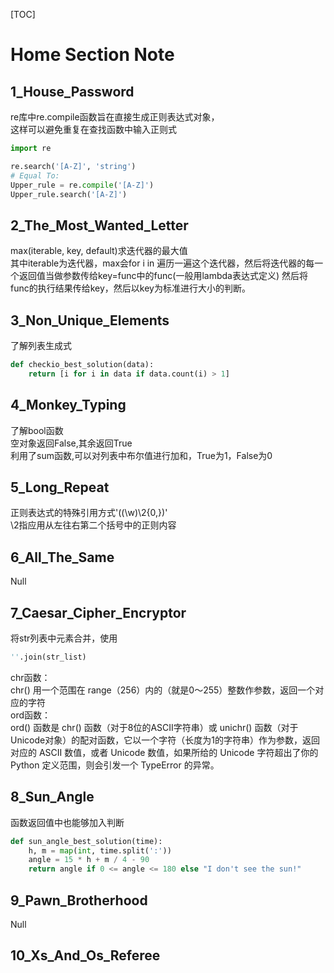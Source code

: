 [TOC]
# Home Section Note

## 1_House_Password
re库中re.compile函数旨在直接生成正则表达式对象，  
这样可以避免重复在查找函数中输入正则式
```python
import re

re.search('[A-Z]', 'string')
# Equal To:
Upper_rule = re.compile('[A-Z]')
Upper_rule.search('[A-Z]')
```

## 2_The_Most_Wanted_Letter
max(iterable, key, default)求迭代器的最大值  
其中iterable为迭代器，max会for i in 遍历一遍这个迭代器，然后将迭代器的每一个返回值当做参数传给key=func中的func(一般用lambda表达式定义)
然后将func的执行结果传给key，然后以key为标准进行大小的判断。

## 3_Non_Unique_Elements
了解列表生成式
```python
def checkio_best_solution(data):
	return [i for i in data if data.count(i) > 1]
```

## 4_Monkey_Typing
了解bool函数  
空对象返回False,其余返回True  
利用了sum函数,可以对列表中布尔值进行加和，True为1，False为0

## 5_Long_Repeat
正则表达式的特殊引用方式'((\w)\2{0,})'  
\2指应用从左往右第二个括号中的正则内容

## 6_All_The_Same
Null

## 7_Caesar_Cipher_Encryptor
将str列表中元素合并，使用
```python
''.join(str_list)
```
chr函数：  
chr() 用一个范围在 range（256）内的（就是0～255）整数作参数，返回一个对应的字符  
ord函数：  
ord() 函数是 chr() 函数（对于8位的ASCII字符串）或 unichr() 函数（对于Unicode对象）的配对函数，它以一个字符（长度为1的字符串）作为参数，返回对应的 ASCII 数值，或者 Unicode 数值，如果所给的 Unicode 字符超出了你的 Python 定义范围，则会引发一个 TypeError 的异常。

## 8_Sun_Angle
函数返回值中也能够加入判断
```python
def sun_angle_best_solution(time):
	h, m = map(int, time.split(':'))
	angle = 15 * h + m / 4 - 90
	return angle if 0 <= angle <= 180 else "I don't see the sun!"
```

## 9_Pawn_Brotherhood
Null

## 10_Xs_And_Os_Referee
